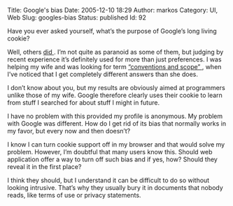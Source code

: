 Title: Google's bias
Date: 2005-12-10 18:29
Author: markos
Category: UI, Web
Slug: googles-bias
Status: published
Id: 92

<div>
 <p>
  Have you ever asked yourself, what’s the purpose of Google’s long living cookie?
 </p>
 <p>
  Well, others
  <a href="http://www.google.com/search?q=google+cookie">
   did
  </a>
  . I’m not quite as paranoid as some of them, but judging by recent experience it’s definitely used for more than just preferences. I was helping my wife and was looking for term
  <a href="http://www.google.com/search?q=conventions+scope">
   “conventions and scope”
  </a>
  , when I’ve noticed that I get completely different answers than she does.
 </p>
 <p>
  I don’t know about you, but my results are obviously aimed at programmers unlike those of my wife. Google therefore clearly uses their cookie to learn from stuff I searched for about stuff I might in future.
 </p>
 <p>
  I have no problem with this provided my profile is anonymous. My problem with Google was different. How do I get rid of its bias that normally works in my favor, but every now and then doesn’t?
 </p>
 <p>
  I know I can turn cookie support off in my browser and that would solve my problem. However, I’m doubtful that many users know this. Should web application offer a way to turn off such bias and if yes, how? Should they reveal it in the first place?
 </p>
 <p>
  I think they should, but I understand it can be difficult to do so without looking intrusive. That’s why they usually bury it in documents that nobody reads, like terms of use or privacy statements.
 </p>
</div>
